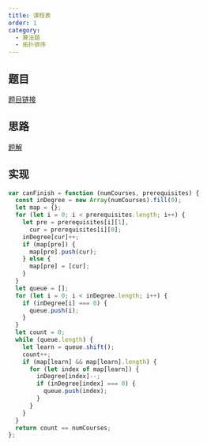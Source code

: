 ```yaml
---
title: 课程表
order: 1
category:
  - 算法题
  - 拓扑排序
---
```


## 题目

[题目链接](https://leetcode.cn/problems/course-schedule/solutions/250377/bao-mu-shi-ti-jie-shou-ba-shou-da-tong-tuo-bu-pai-/)

## 思路

[题解](https://leetcode.cn/problems/course-schedule/solutions/250377/bao-mu-shi-ti-jie-shou-ba-shou-da-tong-tuo-bu-pai-/)

## 实现

```js
var canFinish = function (numCourses, prerequisites) {
  const inDegree = new Array(numCourses).fill(0);
  let map = {};
  for (let i = 0; i < prerequisites.length; i++) {
    let pre = prerequisites[i][1],
      cur = prerequisites[i][0];
    inDegree[cur]++;
    if (map[pre]) {
      map[pre].push(cur);
    } else {
      map[pre] = [cur];
    }
  }
  let queue = [];
  for (let i = 0; i < inDegree.length; i++) {
    if (inDegree[i] === 0) {
      queue.push(i);
    }
  }
  let count = 0;
  while (queue.length) {
    let learn = queue.shift();
    count++;
    if (map[learn] && map[learn].length) {
      for (let index of map[learn]) {
        inDegree[index]--;
        if (inDegree[index] === 0) {
          queue.push(index);
        }
      }
    }
  }
  return count == numCourses;
};
```
